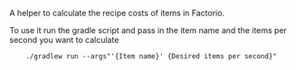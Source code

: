 A helper to calculate the recipe costs of items in Factorio.

To use it run the gradle script and pass in the item name and the items per second you want to calculate
```
    ./gradlew run --args"'{Item name}' {Desired items per second}"
```
